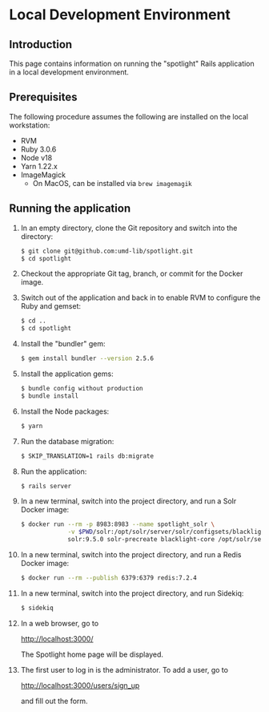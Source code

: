 # Local Development Environment

## Introduction

This page contains information on running the "spotlight" Rails application
in a local development environment.

## Prerequisites

The following procedure assumes the following are installed on the local
workstation:

* RVM
* Ruby 3.0.6
* Node v18
* Yarn 1.22.x
* ImageMagick
  * On MacOS, can be installed via `brew imagemagik`

## Running the application

1. In an empty directory, clone the Git repository and switch into the
   directory:

    ```zsh
    $ git clone git@github.com:umd-lib/spotlight.git
    $ cd spotlight
    ```

2. Checkout the appropriate Git tag, branch, or commit for the Docker image.

3. Switch out of the application and back in to enable RVM to configure the
   Ruby and gemset:

    ```zsh
    $ cd ..
    $ cd spotlight
    ```

4. Install the "bundler" gem:

    ```zsh
    $ gem install bundler --version 2.5.6
    ```

5. Install the application gems:

    ```zsh
    $ bundle config without production
    $ bundle install
    ```

6. Install the Node packages:

    ```zsh
    $ yarn
    ```

7. Run the database migration:

    ```zsh
    $ SKIP_TRANSLATION=1 rails db:migrate
    ```

8. Run the application:

    ```zsh
    $ rails server
    ```

9. In a new terminal, switch into the project directory, and run a Solr Docker
   image:

    ```zsh
    $ docker run --rm -p 8983:8983 --name spotlight_solr \
                 -v $PWD/solr:/opt/solr/server/solr/configsets/blacklight-core \
                 solr:9.5.0 solr-precreate blacklight-core /opt/solr/server/solr/configsets/blacklight-core
    ```

10. In a new terminal, switch into the project directory, and run a Redis Docker
    image:

    ```zsh
    $ docker run --rm --publish 6379:6379 redis:7.2.4
    ```

11. In a new terminal, switch into the project directory, and run Sidekiq:

    ```zsh
    $ sidekiq
    ```

12. In a web browser, go to

    <http://localhost:3000/>

    The Spotlight home page will be displayed.

13. The first user to log in is the administrator. To add a user, go
    to

    <http://localhost:3000/users/sign_up>

    and fill out the form.

